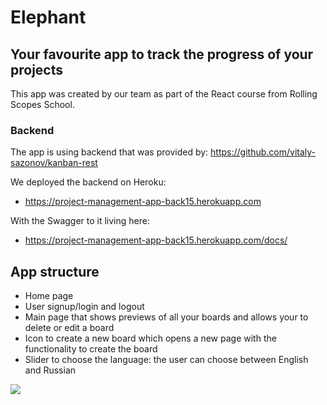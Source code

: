 # Elephant

## Your favourite app to track the progress of your projects

This app was created by our team as part of the React course from Rolling Scopes School.
### Backend

The app is using backend that was provided by: 
https://github.com/vitaly-sazonov/kanban-rest  

We deployed the backend on Heroku:

* https://project-management-app-back15.herokuapp.com

With the Swagger to it living here:

* https://project-management-app-back15.herokuapp.com/docs/ 

## App structure

- Home page
- User signup/login and logout
- Main page that shows previews of all your boards and allows your to delete or edit a board
- Icon to create a new board which opens a new page with the functionality to create the board
- Slider to choose the language: the user can choose between English and Russian

![](https://docs.rs.school/images/fancy-weather.png)
